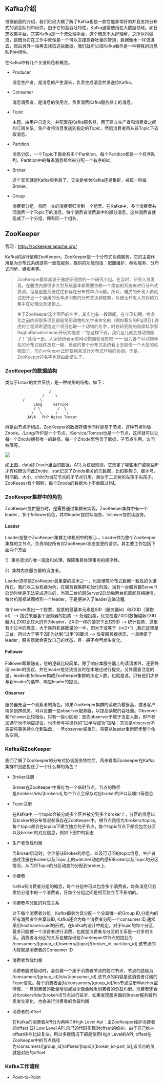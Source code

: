 ## Kafka介绍

根据前面的介绍，我们已经大概了解了Kafka也是一款性能非常好的并且支持分布式的消息队列中间件。由于它的高吞吐特性，Kafka通常使用在大数据领域，如日志收集平台。其实Kafka是一个流处理平台，这个概念不太好理解，之所以叫做流，是因为它在工作中就像是一个可以支撑高吞吐量的管道，数据像水一样流进去，然后另外一端再去读取这些数据。我们就可以把Kafka看作是一种特殊的消息队列中间件。

在Kafka中有几个关键角色和概念。

* Producer
	
	消息生产者，是消息的产生源头，负责生成消息并发送给Kafka。

* Consumer

	消息消费者，是消息的使用方，负责消费Kafka服务器上的消息。

* Topic

	主题，由用户自定义，并配置在Kafka服务器，用于建立生产者和消费者之间的订阅关系，生产者将消息发送到指定的Topic，然后消费者再从该Topic下去取消息。

* Partition

	消息分区，一个Topic下面会有多个Partition，每个Partition都是一个有序队列，Partition中的每条消息都会被分配一个有序的id。

* Broker

	这个其实就是Kafka服务器了，无论是单台Kafka还是集群，被统一叫做Broker。

* Group

	消费者分组，将同一类的消费者归类到一个组里。在Kafka中，多个消费者共同消费一个Topic下的消息，每个消费者消费其中的部分消息，这些消费者就组成了一个分组，拥有同一个组名。

## ZooKeeper

官网：http://zookeeper.apache.org/

Kafka的运行依赖ZooKeeper。ZooKeeper是一个分布式协调服务，它的主要作用是为分布式系统提供一致性服务，提供的功能包括：配置维护、命名服务、分布式同步、组服务等。

>ZooKeeper最早起源于雅虎研究院的一个研究小组。在当时，研究人员发现，在雅虎内部很多大型系统基本都需要依赖一个类似的系统来进行分布式协调，但是这些系统往往都存在分布式单点问题。所以，雅虎的开发人员就试图开发一个通用的无单点问题的分布式协调框架，以便让开发人员将精力集中在处理业务逻辑上。
>
>关于ZooKeeper这个项目的名字，其实也有一段趣闻。在立项初期，考虑到之前内部很多项目都是使用动物的名字来命名的（例如著名的Pig项目),雅虎的工程师希望给这个项目也取一个动物的名字。时任研究院的首席科学家RaghuRamakrishnan开玩笑地说：“在这样下去，我们这儿就变成动物园了！”此话一出，大家纷纷表示就叫动物园管理员吧 一一 因为各个以动物命名的分布式组件放在一起，雅虎的整个分布式系统看上去就像一个大型的动物园了，而ZooKeeper正好要用来进行分布式环境的协调。于是，ZooKeeper的名字也就由此诞生了。

### ZooKeeper的数据结构

类似于Linux的文件系统，是一种树形的结构。如下：
```
                    /
                 /     \
		/       \
             Lang     Service
             / \        /  \
            /   \      /    \
          JAVA   PHP Nginx Tomcat
```

树是由节点所组成，ZooKeeper的数据存储也同样是基于节点，这种节点叫做Znode。/Lang/PHP是一个节点，/Service/Tomcat也是一个节点，这样就可以让每一个Znode拥有唯一的路径。每一个Znode里包含了数据、子节点引用、访问权限等。

![](https://github.com/aminglinux/linux2019/blob/master/images/znode.png?raw=true)

如上图，data即Znode里面的数据，ACL为权限规则，它规定了哪些用户或哪些IP才有权限访问此Znode，stat记录了Znode相关的元数据，比如事务ID、版本号、时间戳、大小，child为当前节点的子节点引用，类似于二叉树的左孩子右孩子。ZooKeeper有个限制，每个Znode的数据大小不会超过1M。

### ZooKeeper集群中的角色

ZooKeeper提供服务时，是需要通过集群来实现，ZooKeeper集群中有一个leader，多个follower角色，其中leader提供写服务，follower提供读服务。

#### Leader

Leader是整个ZooKeeper集群工作机制中的核心 。Leader作为整个ZooKeeper集群的主节点，负责响应所有对ZooKeeper状态变更的请求。其主要工作包括下面两个方面

1）事务请求的唯一调度和处理，保障集群处理事务的顺序性。

2）集群内各服务器的调度者。

Leader选举是ZooKeeper最重要的技术之一，也是保障分布式数据一致性的关键所在。我们以三台机器为例，在服务器集群初始化阶段，当有一台服务器Server1启动时候是无法完成选举的，当第二台机器Server2启动后两台机器能互相通信，每台机器都试图找到一个leader，于是便进入了leader选举流程.

每个server发出一个投票，投票的最基本元素是SID（服务器id）和ZXID（事物id）--> 接受来自各个服务器的投票 --> 处理投票，优先检查ZXID(数据越新ZXID越大),ZXID比较大的作为leader，ZXID一样的情况下比较SID --> 统计投票，这里有个过半的概念，大于集群机器数量的一半，即大于或等于（n/2+1）,我们这里是三台，所以大于等于2即为达到“过半”的要求 --> 改变服务器状态，一旦确定了leader，服务器就会更改自己的状态，且一般不会再发生变化。

#### Follower

Follower即跟随者，他的逻辑比较简单。除了响应本服务器上的读请求外，还要处理leader的提议，并在leader提交该提议时在本地也进行提交。另外需要注意的是，leader和follower构成ZooKeeper集群的法定人数，也就是说，只有他们才参与新leader的选举、响应leader的提议。

#### Observer 

服务器充当一个观察者的角色。如果ZooKeeper集群的读取负载很高，或者客户端多到跨机房，可以设置一些observer服务器，以提高读取的吞吐量。Observer和Follower比较相似，只有一些小区别：首先observer不属于法定人数，即不参加选举也不响应提议，也不参与写操作的“过半写成功”策略；其次是observer不需要将事务持久化到磁盘，一旦observer被重启，需要从leader重新同步整个命名空间。

### Kafka和ZooKeeper

我们了解了ZooKeeper的分布式协调服务特性后，再来看看Zookeeper在Kafka集群中到底担任了一个什么样的角色？

* Broker注册

	Broker在ZooKeeper中保存为一个临时节点，节点的路径是/brokers/ids/[brokerid],每个节点会保存对应broker的IP以及端口等信息.

* Topic注册

	在Kafka中,一个topic会被分成多个区并被分到多个broker上，分区的信息以及broker的分布情况都保存在ZooKeeper中，根节点路径为/brokers/topics,每个topic都会在topics下建立独立的子节点，每个topic节点下都会包含分区以及broker的对应信息，例如下图中的状态


* 生产者负载均衡

	当Broker启动时，会注册该Broker的信息，以及可订阅的topic信息。生产者通过注册在Broker以及Topic上的watcher动态的感知Broker以及Topic的分区情况，从而将Topic的分区动态的分配到broker上. 

* 消费者

	Kafka有消费者分组的概念，每个分组中可以包含多个消费者，每条消息只会发给分组中的一个消费者，且每个分组之间是相互独立互不影响的。

* 消费者与分区的对应关系

	对于每个消费者分组，Kafka都会为其分配一个全局唯一的Group ID,分组内的所有消费者会共享该ID, Kafka还会为每个消费者分配一个consumer ID,通常采用hostname:uuid的形式。在kafka的设计中规定，对于topic的每个分区，最多只能被一个消费者进行消费，也就是消费者与分区的关系是一对多的关系。消费者与分区的关系也被存储在ZooKeeper中节点的路劲为 /consumers/[group_id]/owners/[topic]/[broker_id-partition_id],该节点的内容就是消费者的Consumer ID


* 消费者负载均衡
	
	消费者服务启动时，会创建一个属于消费者节点的临时节点，节点的路径为 /consumers/[group_id]/ids/[consumer_id],该节点的内容是该消费者订阅的Topic信息。每个消费者会对/consumers/[group_id]/ids节点注册Watcher监听器，一旦消费者的数量增加或减少就会触发消费者的负载均衡。消费者还会对/brokers/ids/[brokerid]节点进行监听，如果发现服务器的Broker服务器列表发生变化，也会进行消费者的负载均衡

 

* 消费者的offset

	在Kafka的消费者API分为两种(1)High Level Api：由ZooKeeper维护消费者的offset (2) Low Level API,自己的代码实现对offset的维护。由于自己维护offset往往比较复杂，所以多数情况下都是使用High Level的API, offset在ZooKeeper中的节点路径为/consumers/[group_id]/offsets/[topic]/[broker_id-part_id],该节点的值就是对应的offset



### Kafka工作流程

* Ponit-to-Point

	
